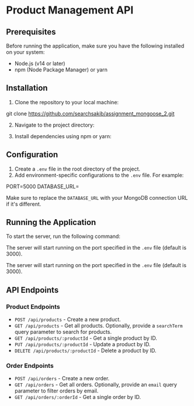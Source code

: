 # Product Management API

## Prerequisites

Before running the application, make sure you have the following installed on your system:

- Node.js (v14 or later)
- npm (Node Package Manager) or yarn

## Installation

1. Clone the repository to your local machine:

git clone https://github.com/searchsakib/assignment_mongoose_2.git

2. Navigate to the project directory:

3. Install dependencies using npm or yarn:

## Configuration

1. Create a `.env` file in the root directory of the project.
2. Add environment-specific configurations to the `.env` file. For example:

PORT=5000
DATABASE_URL=

Make sure to replace the `DATABASE_URL` with your MongoDB connection URL if it's different.

## Running the Application

To start the server, run the following command:

The server will start running on the port specified in the `.env` file (default is 3000).

The server will start running on the port specified in the `.env` file (default is 3000).

## API Endpoints

### Product Endpoints

- `POST /api/products` - Create a new product.
- `GET /api/products` - Get all products. Optionally, provide a `searchTerm` query parameter to search for products.
- `GET /api/products/:productId` - Get a single product by ID.
- `PUT /api/products/:productId` - Update a product by ID.
- `DELETE /api/products/:productId` - Delete a product by ID.

### Order Endpoints

- `POST /api/orders` - Create a new order.
- `GET /api/orders` - Get all orders. Optionally, provide an `email` query parameter to filter orders by email.
- `GET /api/orders/:orderId` - Get a single order by ID.
